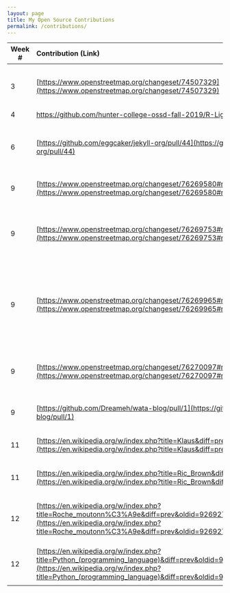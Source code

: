 ```yaml
---
layout: page
title: My Open Source Contributions
permalink: /contributions/
---
```


<!--
Type of the contribution should be "Wikipedia edit", "OpenStreet Map feature", "Project Documentation", "Project Code", "Blog Edit", etc.

The description should include a brief summary of what you did.

Replace the first row below with your contribution.

-->





| Week #       | Contribution (Link)  | Type  | Description |
|---|:---|:---|:---|
|  3   | [https://www.openstreetmap.org/changeset/74507329](https://www.openstreetmap.org/changeset/74507329)  | OpenStreet Map feature | I updated info about a gast station's ownership (Gulf -> BP) |
|  4   | [https://github.com/hunter-college-ossd-fall-2019/R-Ligier-weekly/pull/2 ](https://github.com/hunter-college-ossd-fall-2019/R-Ligier-weekly/pull/2 ) | Blog | Fixed typos |
|  6   | [https://github.com/eggcaker/jekyll-org/pull/44](https://github.com/eggcaker/jekyll-org/pull/44)  | Project Code  | added support for a jekyll categories, made parsing for 'truer' booleans |
|  9   | [https://www.openstreetmap.org/changeset/76269580#map=18/40.73492/-73.72591](https://www.openstreetmap.org/changeset/76269580#map=18/40.73492/-73.72591) | OpenStreet Map feature | Added stop sign |
|  9   | [https://www.openstreetmap.org/changeset/76269753#map=19/40.73368/-73.72456](https://www.openstreetmap.org/changeset/76269753#map=19/40.73368/-73.72456) | OpenStreet Map feature | Added Delta Adjustment Co. Inc. and had to move points as the order appears in real life |
|  9   | [https://www.openstreetmap.org/changeset/76269965#map=18/40.73695/-73.72780](https://www.openstreetmap.org/changeset/76269965#map=18/40.73695/-73.72780) | OpenStreet Map feature | Disconnected roads since there is a dead end. It's a fenced off community with no entrance on this side |
|  9   | [https://www.openstreetmap.org/changeset/76270097#map=19/40.73561/-73.72540](https://www.openstreetmap.org/changeset/76270097#map=19/40.73561/-73.72540) | OpenStreet Map feature | Added 2 stop signs since it made more sense than one with both ways |
|  9   | [https://github.com/Dreameh/wata-blog/pull/1](https://github.com/Dreameh/wata-blog/pull/1) | Project Code | Prefer dark theme if not specified |
| 11 | [https://en.wikipedia.org/w/index.php?title=Klaus&diff=prev&oldid=926079309](https://en.wikipedia.org/w/index.php?title=Klaus&diff=prev&oldid=926079309) | Wikipedia Edit | Added hyperlink and fixed a hyperlink |
| 11 | [https://en.wikipedia.org/w/index.php?title=Ric_Brown&diff=prev&oldid=926082870](https://en.wikipedia.org/w/index.php?title=Ric_Brown&diff=prev&oldid=926082870) | Wikipedia Edit | Replaced broken internal link |
| 12 | [https://en.wikipedia.org/w/index.php?title=Roche_moutonn%C3%A9e&diff=prev&oldid=926927860](https://en.wikipedia.org/w/index.php?title=Roche_moutonn%C3%A9e&diff=prev&oldid=926927860) | Wikipedia Edit | Added clarification that a literal translation causes misconception |
| 12 | [https://en.wikipedia.org/w/index.php?title=Python_(programming_language)&diff=prev&oldid=927180454](https://en.wikipedia.org/w/index.php?title=Python_(programming_language)&diff=prev&oldid=927180454) | Wikipedia Edit | Added hyperlinks to technical topics |
|      |     |   |  |

